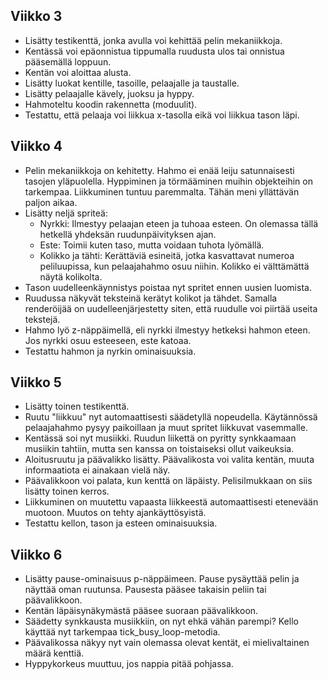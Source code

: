## Viikko 3

- Lisätty testikenttä, jonka avulla voi kehittää pelin mekaniikkoja.
- Kentässä voi epäonnistua tippumalla ruudusta ulos tai onnistua pääsemällä loppuun.
- Kentän voi aloittaa alusta.
- Lisätty luokat kentille, tasoille, pelaajalle ja taustalle.
- Lisätty pelaajalle kävely, juoksu ja hyppy.
- Hahmoteltu koodin rakennetta (moduulit).
- Testattu, että pelaaja voi liikkua x-tasolla eikä voi liikkua tason läpi.

## Viikko 4

- Pelin mekaniikkoja on kehitetty. Hahmo ei enää leiju satunnaisesti tasojen yläpuolella. Hyppiminen ja törmääminen muihin objekteihin on tarkempaa. Liikkuminen tuntuu paremmalta. Tähän meni yllättävän paljon aikaa.
- Lisätty neljä spriteä:
    - Nyrkki: Ilmestyy pelaajan eteen ja tuhoaa esteen. On olemassa tällä hetkellä yhdeksän ruudunpäivityksen ajan.
    - Este: Toimii kuten taso, mutta voidaan tuhota lyömällä.
    - Kolikko ja tähti: Kerättäviä esineitä, jotka kasvattavat numeroa peliluupissa, kun pelaajahahmo osuu niihin. Kolikko ei välttämättä näytä kolikolta.
- Tason uudelleenkäynnistys poistaa nyt spritet ennen uusien luomista.
- Ruudussa näkyvät teksteinä kerätyt kolikot ja tähdet. Samalla renderöijää on uudelleenjärjestetty siten, että ruudulle voi piirtää useita tekstejä.
- Hahmo lyö z-näppäimellä, eli nyrkki ilmestyy hetkeksi hahmon eteen. Jos nyrkki osuu esteeseen, este katoaa.
- Testattu hahmon ja nyrkin ominaisuuksia.

## Viikko 5

- Lisätty toinen testikenttä.
- Ruutu "liikkuu" nyt automaattisesti säädetyllä nopeudella. Käytännössä pelaajahahmo pysyy paikoillaan ja muut spritet liikkuvat vasemmalle.
- Kentässä soi nyt musiikki. Ruudun liikettä on pyritty synkkaamaan musiikin tahtiin, mutta sen kanssa on toistaiseksi ollut vaikeuksia.
- Aloitusruutu ja päävalikko lisätty. Päävalikosta voi valita kentän, muuta informaatiota ei ainakaan vielä näy.
- Päävalikkoon voi palata, kun kenttä on läpäisty. Pelisilmukkaan on siis lisätty toinen kerros.
- Liikkuminen on muutettu vapaasta liikkeestä automaattisesti etenevään muotoon. Muutos on tehty ajankäyttösyistä.
- Testattu kellon, tason ja esteen ominaisuuksia.

## Viikko 6

- Lisätty pause-ominaisuus p-näppäimeen. Pause pysäyttää pelin ja näyttää oman ruutunsa. Pausesta pääsee takaisin peliin tai päävalikkoon.
- Kentän läpäisynäkymästä pääsee suoraan päävalikkoon.
- Säädetty synkkausta musiikkiin, on nyt ehkä vähän parempi? Kello käyttää nyt tarkempaa tick_busy_loop-metodia.
- Päävalikossa näkyy nyt vain olemassa olevat kentät, ei mielivaltainen määrä kenttiä.
- Hyppykorkeus muuttuu, jos nappia pitää pohjassa.